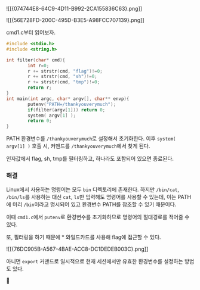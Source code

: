 ![[{074744E8-64C9-4D11-B992-2CA155836C63}.png]]

![[{56E728FD-200C-495D-B3E5-A98FCC707139}.png]]

cmd1.c부터 읽어보자.

```c
#include <stdio.h>
#include <string.h>

int filter(char* cmd){
        int r=0;
        r += strstr(cmd, "flag")!=0;
        r += strstr(cmd, "sh")!=0;
        r += strstr(cmd, "tmp")!=0;
        return r;
}
int main(int argc, char* argv[], char** envp){
        putenv("PATH=/thankyouverymuch");
        if(filter(argv[1])) return 0;
        system( argv[1] );
        return 0;
}
```

PATH 환경변수를 `/thankyouverymuch`로 설정해서 초기화한다.
이후 `system( argv[1] )` 호출 시, 커맨드를 `/thankyouverymuch`에서 찾게 된다.

인자값에서 flag, sh, tmp를 필터링하고, 하나라도 포함되어 있으면 종료된다.


### 해결

Linux에서 사용하는 명령어는 모두 `bin` 디렉토리에 존재한다.
하지만 `/bin/cat`, `/bin/ls`를 사용하는 대신 `cat`, `ls`만 입력해도 명령어를 사용할 수 있는데, 이는 PATH에 미리 `/bin`이라고 명시되어 있고 환경변수 PATH를 참조할 수 있기 때문이다.

이때 `cmd1.c`에서 `putenv`로 환경변수를 초기화하므로 명령어의 절대경로를 적어줄 수 있다.

또, 필터링을 하기 때문에 \* 와일드카드를 사용해 flag에 접근할 수 있다.

![[{76DC905B-A567-4BAE-ACC8-DC1DEDEB003C}.png]]

아니면 `export` 커맨드로 일시적으로 현재 세션에서만 유효한 환경변수를 설정하는 방법도 있다.

🚩